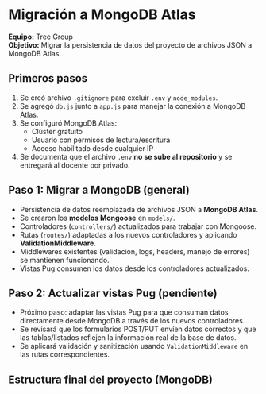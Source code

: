 # Migración a MongoDB Atlas

**Equipo:** Tree Group  
**Objetivo:** Migrar la persistencia de datos del proyecto de archivos JSON a MongoDB Atlas.

## Primeros pasos

1. Se creó archivo `.gitignore` para excluir `.env` y `node_modules`.
2. Se agregó `db.js` junto a `app.js` para manejar la conexión a MongoDB Atlas.
3. Se configuró MongoDB Atlas:
   - Clúster gratuito
   - Usuario con permisos de lectura/escritura
   - Acceso habilitado desde cualquier IP
4. Se documenta que el archivo `.env` **no se sube al repositorio** y se entregará al docente por privado.

## Paso 1: Migrar a MongoDB (general)

- Persistencia de datos reemplazada de archivos JSON a **MongoDB Atlas**.
- Se crearon los **modelos Mongoose** en `models/`.
- Controladores (`controllers/`) actualizados para trabajar con Mongoose.
- Rutas (`routes/`) adaptadas a los nuevos controladores y aplicando **ValidationMiddleware**.
- Middlewares existentes (validación, logs, headers, manejo de errores) se mantienen funcionando.
- Vistas Pug consumen los datos desde los controladores actualizados.

## Paso 2: Actualizar vistas Pug (pendiente)

- Próximo paso: adaptar las vistas Pug para que consuman datos directamente desde MongoDB a través de los nuevos controladores.
- Se revisará que los formularios POST/PUT envíen datos correctos y que las tablas/listados reflejen la información real de la base de datos.
- Se aplicará validación y sanitización usando `ValidationMiddleware` en las rutas correspondientes.

## Estructura final del proyecto (MongoDB)